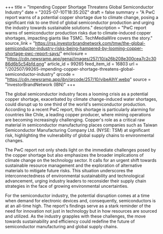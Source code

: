 +++
title = "Impending Copper Shortage Threatens Global Semiconductor Industry"
date = "2025-07-10T18:35:20Z"
draft = false
summary = "A PwC report warns of a potential copper shortage due to climate change, posing a significant risk to one third of global semiconductor production and urging the industry towards sustainable solutions."
description = "PwC report warns of semiconductor production risks due to climate-induced copper shortages, impacting giants like TSMC. TechMediaWire covers the story."
source_link = "https://rss.investorbrandnetwork.com/tmw/the-global-semiconductor-industry-risks-being-hampered-by-looming-copper-shortage-pwc-report-says/"
enclosure = "https://cdn.newsramp.app/genai/images/257/10/a26b208e300cea7c2c3086d6b5c54bfd.png"
article_id = 99265
feed_item_id = 16803
url = "/202507/99265-impending-copper-shortage-threatens-global-semiconductor-industry"
qrcode = "https://cdn.newsramp.app/ibn/qrcode/257/10/vibeAIhY.webp"
source = "InvestorBrandNetwork (IBN)"
+++

<p>The global semiconductor industry faces a looming crisis as a potential copper shortage, exacerbated by climate change-induced water shortages, could disrupt up to one third of the world's semiconductor production. According to a recent PwC report, this shortage is particularly alarming for countries like Chile, a leading copper producer, where mining operations are becoming increasingly challenging. Copper's role as a critical raw material in semiconductor manufacturing places companies such as Taiwan Semiconductor Manufacturing Company Ltd. (NYSE: TSM) at significant risk, highlighting the vulnerability of global supply chains to environmental changes.</p><p>The PwC report not only sheds light on the immediate challenges posed by the copper shortage but also emphasizes the broader implications of climate change on the technology sector. It calls for an urgent shift towards sustainable resource management and the exploration of alternative materials to mitigate future risks. This situation underscores the interconnectedness of environmental sustainability and technological advancement, urging industry leaders to reconsider their supply chain strategies in the face of growing environmental uncertainties.</p><p>For the semiconductor industry, the potential disruption comes at a time when demand for electronic devices and, consequently, semiconductors is at an all-time high. The report's findings serve as a stark reminder of the need for innovation not just in technology but in how resources are sourced and utilized. As the industry grapples with these challenges, the move towards sustainability and efficiency could redefine the future of semiconductor manufacturing and global supply chains.</p>